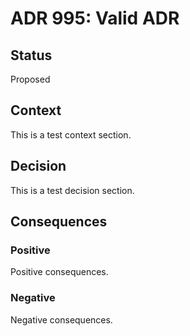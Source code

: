 # ADR 995: Valid ADR

## Status

Proposed

## Context

This is a test context section.

## Decision

This is a test decision section.

## Consequences

### Positive

Positive consequences.

### Negative

Negative consequences.

